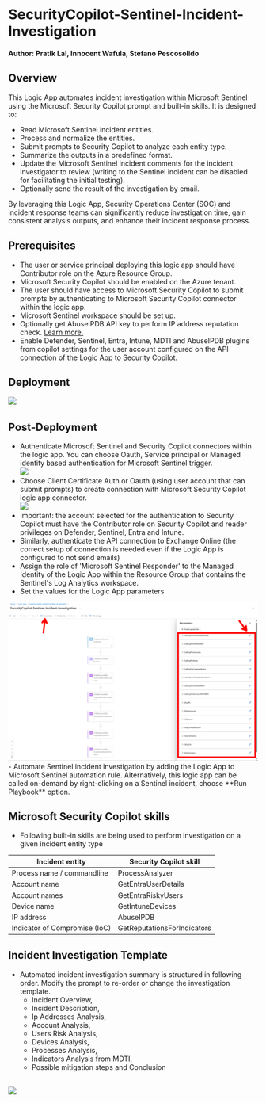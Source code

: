 # SecurityCopilot-Sentinel-Incident-Investigation
**Author: Pratik Lal, Innocent Wafula, Stefano Pescosolido**

## Overview

This Logic App automates incident investigation within Microsoft Sentinel using the Microsoft Security Copilot prompt and built-in skills. It is designed to:
- Read Microsoft Sentinel incident entities.
- Process and normalize the entities.
- Submit prompts to Security Copilot to analyze each entity type.
- Summarize the outputs in a predefined format.
- Update the Microsoft Sentinel incident comments for the incident investigator to review (writing to the Sentinel incident can be disabled for facilitating the initial testing).
- Optionally send the result of the investigation by email.

By leveraging this Logic App, Security Operations Center (SOC) and incident response teams can significantly reduce investigation time, gain consistent analysis outputs, and enhance their incident response process.

## Prerequisites
- The user or service principal deploying this logic app should have Contributor role on the Azure Resource Group.
- Microsoft Security Copilot should be enabled on the Azure tenant.
- The user should have access to Microsoft Security Copilot to submit prompts by authenticating to Microsoft Security Copilot connector within the logic app.
- Microsoft Sentinel workspace should be set up.
- Optionally get AbuseIPDB API key to perform IP address reputation check. [Learn more.](https://learn.microsoft.com/en-us/copilot/security/plugin-abuseipdb)
- Enable Defender, Sentinel, Entra, Intune, MDTI and AbuseIPDB plugins from copilot settings for the user account configured on the API connection of the Logic App to Security Copilot.


## Deployment


<a href="https://portal.azure.com/#create/Microsoft.Template/uri/https%3A%2F%2Fraw.githubusercontent.com%2Fstefanpems%2Fcfs%2Frefs%2Fheads%2Fmain%2FSecurityCopilot-Sentinel-Incident-Investigation%2Fazuredeploy.json" target="_blank">
<img src="https://aka.ms/deploytoazurebutton"/>
</a>
<br>

## Post-Deployment
- Authenticate Microsoft Sentinel and Security Copilot connectors within the logic app. You can choose Oauth, Service principal or Managed identity based authentication for Microsoft Sentinel trigger.
     <br>
     <img src="https://github.com/pratik-lal/Security-Copilot/blob/SecurityCopilot-Sentinel-Incident-Investigation/Logic%20Apps/SecurityCopilot-Sentinel-Incident-Investigation/images/sentinel-trigger-authentication.png"/></br>
- Choose Client Certificate Auth or Oauth (using user account that can submit prompts) to create connection with Microsoft Security Copilot logic app connector.
     <br>
     <img src="https://github.com/pratik-lal/Security-Copilot/blob/SecurityCopilot-Sentinel-Incident-Investigation/Logic%20Apps/SecurityCopilot-Sentinel-Incident-Investigation/images/copilot-for-security-authentication.png"/>
     </br>
- Important: the account selected for the authentication to Security Copilot must have the Contributor role on Security Copilot and reader privileges on Defender, Sentinel, Entra and Intune.
- Similarly, authenticate the API connection to Exchange Online (the correct setup of connection is needed even if the Logic App is configured to not send emails)  
- Assign the role of 'Microsoft Sentinel Responder' to the Managed Identity of the Logic App within the Resource Group that contains the Sentinel's Log Analytics workspace.  
- Set the values for the Logic App parameters  
<img src="./images/params.png"/>
- Automate Sentinel incident investigation by adding the Logic App to Microsoft Sentinel automation rule. Alternatively, this logic app can be called on-demand by right-clicking on a Sentinel incident, choose **Run Playbook** option.

## Microsoft Security Copilot skills
- Following built-in skills are being used to perform investigation on a given incident entity type

| Incident entity | Security Copilot skill |
| --------------- | -------------------------- |
| Process name / commandline | ProcessAnalyzer |
| Account name | GetEntraUserDetails |
| Account names | GetEntraRiskyUsers | 
| Device name | GetIntuneDevices |
| IP address | AbuseIPDB |
| Indicator of Compromise (IoC) | GetReputationsForIndicators |


## Incident Investigation Template
- Automated incident investigation summary is structured in following order. Modify the prompt to re-order or change the investigation template.
    - Incident Overview, 
    - Incident Description, 
    - Ip Addresses Analysis, 
    - Account Analysis, 
    - Users Risk Analysis, 
    - Devices Analysis, 
    - Processes Analysis, 
    - Indicators Analysis from MDTI, 
    - Possible mitigation steps and Conclusion
<br>
<img src="https://github.com/pratik-lal/Security-Copilot/blob/SecurityCopilot-Sentinel-Incident-Investigation/Logic%20Apps/SecurityCopilot-Sentinel-Incident-Investigation/images/copilot-for-security-investigation-prompt.png"/>
</br>
